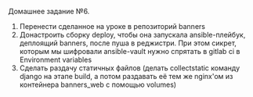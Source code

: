 Домашнее задание №6.

1. Перенести сделанное на уроке в репозиторий banners
2. Донастроить сборку deploy, чтобы она запускала ansible-плейбук, деплоящий banners, после пуша в реджистри. При этом сикрет, которым мы шифровали ansible-vault нужно спрятать в gitlab ci в Environment variables
3. Сделать раздачу статичных файлов (делать collectstatic команду django на этапе build, а потом раздавать её тем же nginx'ом из контейнера banners_web с помощью volumes)
